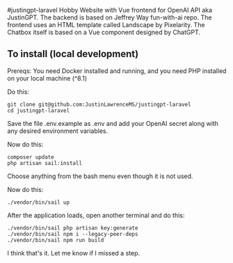 #justingpt-laravel
Hobby Website with Vue frontend for OpenAI API aka JustinGPT.  The backend is based on Jeffrey Way fun-with-ai repo.  The frontend uses an HTML template called Landscape by Pixelarity.  The Chatbox itself is based on a Vue component designed by ChatGPT.
## To install (local development)
Prereqs: You need Docker installed and running, and you need PHP installed on your local machine (^8.1)

Do this:
```
git clone git@github.com:JustinLawrenceMS/justingpt-laravel
cd justingpt-laravel
```
Save the file .env.example as .env and add your OpenAI secret along with any desired environment variables.

Now do this:
```
composer update
php artisan sail:install
```

Choose anything from the bash menu even though it is not used.

Now do this:

```
./vendor/bin/sail up
```

After the application loads, open another terminal and do this:
```
./vendor/bin/sail php artisan key:generate
./vendor/bin/sail npm i --legacy-peer-deps
./vendor/bin/sail npm run build
```

I think that's it.  Let me know if I missed a step.
